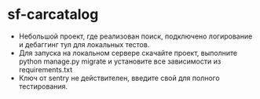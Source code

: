# sf-carcatalog

* Небольшой проект, где реализован поиск, подключено логирование и дебаггинг тул для локальных тестов.
* Для запуска на локальном сервере скачайте проект, выполните python manage.py migrate и установите все зависимости из requirements.txt
* Ключ от sentry не действителен, введите свой для полного тестирования.
